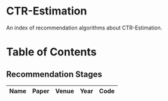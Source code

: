 # CTR-Estimation
An index of recommendation algorithms about CTR-Estimation.



# Table of Contents


## Recommendation Stages
| **Name** | **Paper** | **Venue** | **Year** | **Code** |
| --- | --- | --- | --- | --- |
